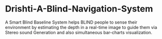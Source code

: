 # Drishti-A-Blind-Navigation-System
A Smart Blind Baseline System helps BLIND people to sense their environment by estimating the depth in a real-time image to guide them via Stereo sound Generation and also simultaneous bar-charts visualization.
